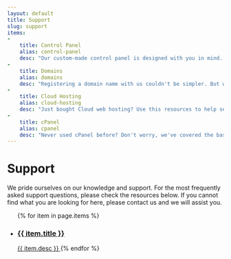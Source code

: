 ```yaml
---
layout: default
title: Support
slug: support
items:
-
    title: Control Panel
    alias: control-panel
    desc: "Our custom-made control panel is designed with you in mind. But if you are having any difficulty with logging in, or using the customer area, then read on."
-
    title: Domains
    alias: domains
    desc: "Registering a domain name with us couldn't be simpler. But what happens after you own it? Do you need to delegate it to different nameservers? Don't know what zone records are? This resource is for you."
-
    title: Cloud Hosting
    alias: cloud-hosting
    desc: "Just bought Cloud web hosting? Use this resources to help set up your email, upload your website with FTP, and install databases."
-
    title: cPanel
    alias: cpanel
    desc: "Never used cPanel before? Don't worry, we've covered the basics here. cPanel also has a complete user guide, available from within your cPanel interface."
---
```

# Support

We pride ourselves on our knowledge and support. For the most frequently asked support questions, please check the resources below. If you cannot find what you are looking for here, please contact us and we will assist you.

<ul class="box-list equal">
  {% for item in page.items %}
  <li><a class="box" href="{{ item.alias }}">
    <h3 class="media-heading">{{ item.title }}</h3>
    <span class="text-muted">{{ item.desc }}</span>
    </a>
  {% endfor %}
</ul>
